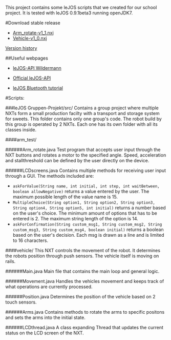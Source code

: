 This project contains some leJOS scripts that we created for our school project. It is tested with leJOS 0.9.1beta3 running openJDK7.

#Download stable release
- [Arm_rotate-v1_1.nxj](https://github.com/Zenneo/leJOS_NXT_programs/raw/master/stable_releases/Arm_rotate-v1_1.nxj)
- [Vehicle-v1_0.nxj](https://github.com/Zenneo/leJOS_NXT_programs/raw/master/stable_releases/Vehicle-v1_0.nxj)

[Version history](https://github.com/Zenneo/leJOS_NXT_programs/blob/master/stable_releases/version_history.md)

##Useful webpages
* [leJOS-API Wildermann](https://www12.informatik.uni-erlangen.de/people/wildermann/schule/lejosapi/)

* [Official leJOS-API](http://www.lejos.org/nxt/nxj/api/)
* [leJOS Bluetooth tutorial](http://www.juanantonio.info/docs/2008/LEJOS-BLUETOOTH.pdf)

#Scripts:

###leJOS Gruppen-Projekt/src/
Contains a group project where multiple NXTs form a small production facilty with a transport and storage system for sweets. This folder contains only one group's code.
The robot build by this group is operated by 2 NXTs. Each one has its own folder with all its classes inside.

####arm_test/

######Arm_rotate.java
Test program that accepts user input through the NXT buttons and rotates a motor to the specified angle. Speed, acceleration and stallthreshold can be defined by the user directly on the device.

######LCDscreens.java
Contains multiple methods for receiving user input through a GUI. The methods included are:
* `askForValue(String name, int initial, int step, int waitBetween, boolean allowNegative)` returns a value entered by the user. The maximum possible length of the value name is 15.
* `MultipleChoice(String option1, String option2, String option3, String option4, String option5, int initial)` returns a number based on the user's choice. The minimum amount of options that has to be entered is 2. The maximum string length of the option is 14.
* `askForConfirmation(String custom_msg1, String custom_msg2, String custom_msg3, String custom_msg4, boolean initial)` returns a boolean based on the user's decision. Each msg is drawn as a line and is limited to 16 characters.

####vehicle/
This NXT controls the movement of the robot. It determines the robots position through push sensors. The vehicle itself is moving on rails.

######Main.java
Main file that contains the main loop and general logic.

######Movement.java
Handles the vehicles movement and keeps track of what operations are currently processed.

######Position.java
Determines the position of the vehicle based on 2 touch sensors.

######Arms.java
Contains methods to rotate the arms to specific positons and sets the arms into the initial state.

######LCDthread.java
A class expanding Thread that updates the current status on the LCD screen of the NXT.
